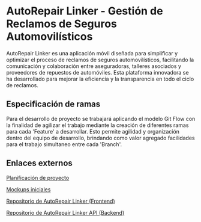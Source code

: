 # AutoRepair Linker - Gestión de Reclamos de Seguros Automovilísticos

AutoRepair Linker es una aplicación móvil diseñada para simplificar y optimizar el proceso de reclamos de seguros automovilísticos, facilitando la comunicación y colaboración entre aseguradoras, talleres asociados y proveedores de repuestos de automóviles. Esta plataforma innovadora se ha desarrollado para mejorar la eficiencia y la transparencia en todo el ciclo de reclamos.

## Especificación de ramas
Para el desarrollo de proyecto se trabajará aplicando el modelo Git Flow con la finalidad de agilizar el trabajo mediante la creación de diferentes ramas para cada 'Feature' a desarrollar. Esto permite agilidad y organización dentro del equipo de desarrollo, brindando como valor agregado facilidades para el trabajo simultaneo entre cada 'Branch'.

## Enlaces externos

 [Planificación de proyecto](https://github.com/users/karivas-dev/projects/4)

 [Mockups iniciales](https://mockitt.wondershare.com/proto/WVoB5eNgrzrg9ia4rWNhXS/sharing?view_mode=read_only)

 [Repositorio de AutoRepair Linker (Frontend)](https://github.com/karivas-dev/AutoRepairLinker)

 [Repositorio de AutoRepair Linker API (Backend)](https://github.com/karivas-dev/AutoRepairLinker-API)


